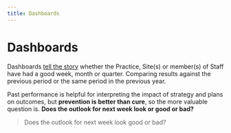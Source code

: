 ```yaml
---
title: Dashboards
---
```


# Dashboards

Dashboards [tell the story](http://kpilibrary.com/topics/what-makes-for-a-compelling-metrics-story) whether the Practice, Site(s) or member(s) of Staff have had a good week, month or quarter. Comparing results against the previous period or the same period in the previous year.

Past performance is helpful for interpreting the impact of strategy and plans on outcomes, but **prevention is better than cure**, so the more valuable question is. **Does the outlook for next week look or good or bad?**

> Does the outlook for next week look good or bad?
